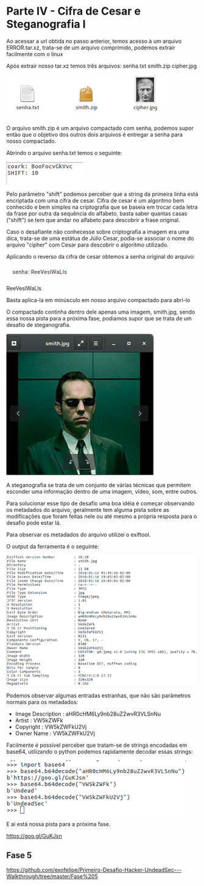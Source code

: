 # Parte IV - Cifra de Cesar e Steganografia I

Ao acessar a url obtida no passo anterior, temos acesso à um arquivo ERROR.tar.xz, trata-se de um arquivo comprimido, podemos extrair facilmente com o linux

Após extrair nosso tar.xz temos três arquivos:
senha.txt
smith.zip
cipher.jpg

![](https://github.com/exofelipe/Primeiro-Desafio-Hacker-UndeadSec---Walkthrough/raw/master/Fase%204/Selection_058.png)

O arquivo smith.zip é um arquivo compactado com senha, podemos supor então que o objetivo dos outros dois arquivos é entregar a senha para nosso compactado.

Abrindo o arquivo senha.txt temos o seguinte:

![](https://github.com/exofelipe/Primeiro-Desafio-Hacker-UndeadSec---Walkthrough/raw/master/Fase%204/Selection_059.png)

Pelo parâmetro "shift" podemos perceber que a string da primeira linha está encriptada com uma cifra de cesar. Cifra de cesar é um algoritmo bem conhecido e bem simples na criptografia que se baseia em trocar cada letra da frase por outra da sequência do alfabeto, basta saber quantas casas ("shift") se tem que andar no alfabeto para descobrir a frase original.

Caso o desafiante não conhecesse sobre criptografia a imagem era uma dica, trata-se de uma estátua de Júlio Cesar, podia-se associar o nome do arquivo "cipher" com Cesar para descobrir o algoritmo utilizado.

Aplicando o reverso da cifra de cesar obtemos a senha original do arquivo:

![](https://github.com/exofelipe/Primeiro-Desafio-Hacker-UndeadSec---Walkthrough/raw/master/Fase%204/Selection_060.png)

ReeVeslWaLls

Basta aplica-la em minúsculo em nosso arquivo compactado para abrí-lo

O compactado continha dentro dele apenas uma imagem, smith.jpg, sendo essa nossa pista para a próxima fase, podiamos supor que se trata de um desafio de steganografia.

![](https://github.com/exofelipe/Primeiro-Desafio-Hacker-UndeadSec---Walkthrough/raw/master/Fase%204/Selection_061.png)

A steganografia se trata de um conjunto de várias técnicas que permitem esconder uma informação dentro de uma imagem, vídeo, som, entre outros.

Para solucionar esse tipo de desafio uma boa idéia é começar observando os metadados do arquivo, geralmente tem alguma pista sobre as modificações que foram feitas nele ou até mesmo a própria resposta para o desafio pode estar lá.

Para observar os metadados do arquivo utilizei o exiftool.

O output da ferramenta é o seguinte:

![](https://github.com/exofelipe/Primeiro-Desafio-Hacker-UndeadSec---Walkthrough/raw/master/Fase%204/Selection_063.png)

Podemos observar algumas entradas estranhas, que não são parãmetros normais para os metadados:

* Image Description               : aHR0cHM6Ly9nb28uZ2wvR3VLSnNu
* Artist                          : VW5kZWFk
* Copyright                       : VW5kZWFkU2Vj
* Owner Name                      : VW5kZWFkU2Vj

Facilmente é possível perceber que tratam-se de strings encodadas em base64, utilizando o python podemos rapidamente decodar essas strings:

![](https://github.com/exofelipe/Primeiro-Desafio-Hacker-UndeadSec---Walkthrough/raw/master/Fase%204/Selection_064.png)

E ai está nossa pista para a próxima fase.

https://goo.gl/GuKJsn

## Fase 5
https://github.com/exofelipe/Primeiro-Desafio-Hacker-UndeadSec---Walkthrough/tree/master/Fase%205
